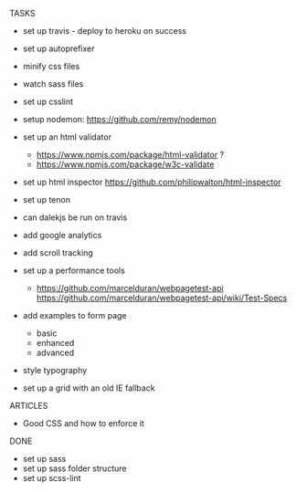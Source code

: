 TASKS
- set up travis - deploy to heroku on success

- set up autoprefixer
- minify css files
- watch sass files
- set up csslint

- setup nodemon: https://github.com/remy/nodemon
- set up an html validator
    - https://www.npmjs.com/package/html-validator ?
    - https://www.npmjs.com/package/w3c-validate
- set up html inspector
    https://github.com/philipwalton/html-inspector
- set up tenon
- can dalekjs be run on travis

- add google analytics
- add scroll tracking

- set up a performance tools
    - https://github.com/marcelduran/webpagetest-api
        https://github.com/marcelduran/webpagetest-api/wiki/Test-Specs

- add examples to form page
    - basic
    - enhanced
    - advanced
- style typography
- set up a grid with an old IE fallback

ARTICLES
- Good CSS and how to enforce it


DONE
- set up sass
- set up sass folder structure
- set up scss-lint
